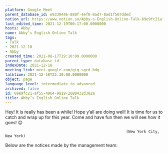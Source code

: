 ```yaml
---
platform: Google Meet
parent_database_id: e9339446-880f-4ef0-8ad7-8ad1f507dded
notion_url: https://www.notion.so/Abby-s-English-Online-Talk-69e9fc21af5549649a192680432d382a
last_edited_time: 2021-12-19T00:17:00.0000000
hosts: Abby
name: Abby’s English Online Talk
tags:
- Talk
- 2021-12-18
- Abby
created_time: 2021-08-17T19:10:00.0000000
parent_type: database_id
indexDate: 2021-12-18
meeting_link: meet.google.com/qig-sgrd-hdg
talktime: 2021-12-18T22:30:00.0000000
object: page
language_level: intermediate to advanced
archived: false
id: 69e9fc21-af55-4964-9a19-2680432d382a
title: Abby’s English Online Talk
---
```


Hey! It is really has been a while! Hope y’all are doing well! It is time for us to catch and wrap up for this year. Come and have fun then we will see how it goes! 😊



                                                          (New York City, New York)



Below are the notices made by the management team:


